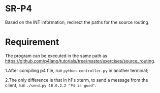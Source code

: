 # SR-P4
Based on the INT information, redirect the paths for the source routing.

# Requirement
The program can be executed in the same path as https://github.com/p4lang/tutorials/tree/master/exercises/source_routing. 

1.After compiling p4 file, run ```python controller.py``` in another terminal;

2.The only difference is that In h1's xterm, to send a message from the client, run ```./send.py 10.0.2.2 "P4 is good"```.

